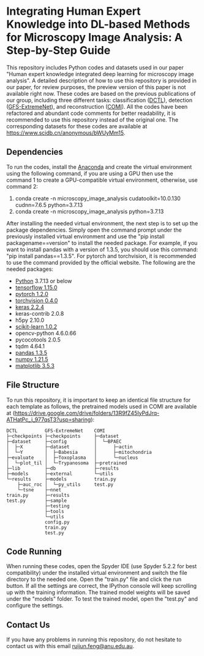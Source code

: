 # Integrating Human Expert Knowledge into DL-based Methods for Microscopy Image Analysis: A Step-by-Step Guide
This repository includes Python codes and datasets used in our paper "Human expert knowledge integrated deep learning for microscopy image analysis". A detailed description of how to use this repository is provided in our paper, for review purposes, the preview version of this paper is not available right now. These codes are based on the previous publications of our group, including three different tasks: classification ([DCTL](https://github.com/senli2018/DCTL)), detection ([GFS-ExtremeNet](https://github.com/jiangdat/GFS-ExtremeNet)), and reconstruction ([COMI](https://github.com/jiangdat/COMI)). All the codes have been refactored and abundant code comments for better readability, it is recommended to use this repository instead of the original one. The corresponding datasets for these codes are available at https://www.scidb.cn/anonymous/bWUyMm15.

## Dependencies
To run the codes, install the [Anaconda](https://repo.anaconda.com/archive/Anaconda3-2022.10-Windows-x86_64.exe) and create the virtual environment using the following command, if you are using a GPU then use the command 1 to create a GPU-compatible virtual environment, otherwise, use command 2:
1. conda create -n microscopy_image_analysis cudatoolkit=10.0.130 cudnn=7.6.5 python=3.7.13
2. conda create -n microscopy_image_analysis python=3.7.13

After installing the needed virtual environment, the next step is to set up the package dependencies. Simply open the command prompt under the previously installed virtual environment and use the "pip install packagename==version" to install the needed package. For example, if you want to install pandas with a version of 1.3.5, you should use this command: "pip install pandas==1.3.5". For pytorch and torchvision, it is recommended to use the command provided by the official website. The following are the needed packages:
+ [Python](https://www.python.org/downloads/) 3.7.13 or below
+ [tensorflow 1.15.0](https://www.tensorflow.org/install/) 
+ [pytorch 1.2.0](https://pytorch.org/get-started/previous-versions/#v120)
+ [torchvision 0.4.0](https://pytorch.org/get-started/previous-versions/#v120)
+ [keras 2.2.4](https://keras.io)
+ keras-contrib 2.0.8
+ h5py 2.10.0
+ [scikit-learn 1.0.2](https://scikit-learn.org/stable/install.html)
+ opencv-python 4.6.0.66
+ pycocotools 2.0.5
+ tqdm 4.64.1
+ [pandas 1.3.5](https://pandas.pydata.org/pandas-docs/stable/install.html)
+ [numpy 1.21.5](https://numpy.org/)
+ [matplotlib 3.5.3](https://matplotlib.org/)

## File Structure
To run this repository, it is important to keep an identical file structure for each template as follows, the pretrained models used in COMI are available at (https://drive.google.com/drive/folders/13R9fZ45IyPdJrq-ATHatPc_j_977qsT3?usp=sharing):
```
DCTL          GFS-ExtremeNet    COMI
├─checkpoints ├─checkpoints     ├─dataset
├─dataset     ├─config          │  └─BPAEC
│  ├─X        ├─dataset         │      ├─actin
│  └─Y        │  ├─Babesia      │      ├─mitochondria
├─evaluate    │  ├─Toxoplasma   │      └─nucleus
│  └─plot_til │  └─Trypanosoma  ├─pretrained
├─lib         ├─db              ├─results
├─models      ├─external        └─utils
└─results     ├─models          train.py
    ├─auc_roc │  └─py_utils     test.py
    └─tsne    ├─nnet
train.py      ├─results
test.py       ├─sample
              ├─testing
              ├─tools
              └─utils
              config.py
              train.py
              test.py
```

## Code Running
When running these codes, open the Spyder IDE (use Spyder 5.2.2 for best compatibility) under the installed virtual environment and switch the file directory to the needed one. 
Open the "train.py" file and click the run button. If all the settings are correct, the IPython console will keep scrolling up with the training information. The trained model weights will be saved under the "models" folder. 
To test the trained model, open the "test.py" and configure the settings.

## Contact Us
If you have any problems in running this repository, do not hesitate to contact us with this email ruijun.feng@anu.edu.au.
